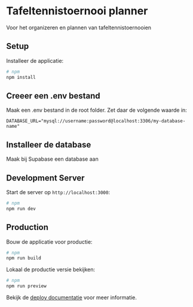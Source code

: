 # Tafeltennistoernooi planner

Voor het organizeren en plannen van tafeltennistoernooien

## Setup

Installeer de applicatie:

```bash
# npm
npm install
```

## Creeer een .env bestand
Maak een .env bestand in de root folder. Zet daar de volgende waarde in:

```
DATABASE_URL="mysql://username:password@localhost:3306/my-database-name"
```

## Installeer de database

Maak bij Supabase een database aan

## Development Server

Start de server op `http://localhost:3000`:

```bash
# npm
npm run dev
```

## Production

Bouw de applicatie voor productie:

```bash
# npm
npm run build
```

Lokaal de productie versie bekijken:

```bash
# npm
npm run preview
```

Bekijk de [deploy documentatie](https://nuxt.com/docs/getting-started/deployment) voor meer informatie.
